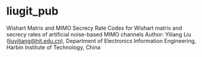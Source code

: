 # liugit_pub
Wishart Matrix and MIMO Secrecy Rate
Codes for Wishart matrix and secrecy rates of artificial noise-based MIMO channels
Author: Yiliang Liu (liuyiliang@hit.edu.cn), Department of Electronics Information Engineering, Harbin Institute of Technology, China
